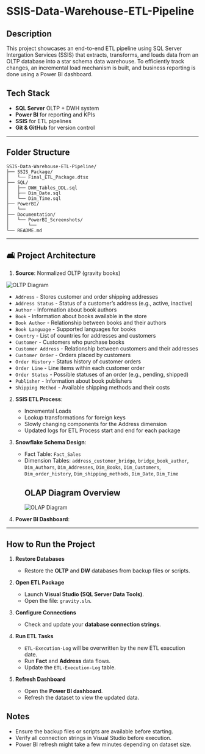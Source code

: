# SSIS-Data-Warehouse-ETL-Pipeline


## Description
This project showcases an end-to-end ETL pipeline using SQL Server Intergation Services (SSIS) that extracts, transforms, and loads data from an OLTP database into a star schema data warehouse.  To efficiently track changes, an incremental load mechanism is built, and business reporting is done using a Power BI dashboard.

## Tech Stack
* **SQL Server** OLTP + DWH system
* **Power BI** for reporting and KPIs
* **SSIS** for ETL pipelines
* **Git & GitHub** for version control

---

## Folder Structure
```
SSIS-Data-Warehouse-ETL-Pipeline/
├── SSIS_Package/
│   └── Final_ETL_Package.dtsx
├── SQL/
│   ├── DWH_Tables_DDL.sql
│   ├── Dim_Date.sql
│   └── Dim_Time.sql
├── PowerBI/
│   └── 
├── Documentation/
│   └── PowerBI_Screenshots/
│       └── 
└── README.md
```

---

## 🛋️ Project Architecture

1. **Source**: Normalized OLTP (gravity books)  

![OLTP Diagram](https://github.com/user-attachments/assets/77e48902-2f71-44b9-b5a9-16be0687b710)
* `Address` - Stores customer and order shipping addresses
* `Address Status` - Status of a customer’s address (e.g., active, inactive)
* `Author` - Information about book authors
* `Book` - Information about books available in the store
* `Book Author` - Relationship between books and their authors
* `Book Language` - Supported languages for books
* `Country` - List of countries for addresses and customers
* `Customer` - Customers who purchase books
* `Customer Address` - Relationship between customers and their addresses
* `Customer Order` - Orders placed by customers
* `Order History` - Status history of customer orders
* `Order Line` - Line items within each customer order
* `Order Status` - Possible statuses of an order (e.g., pending, shipped)
* `Publisher` - Information about book publishers
* `Shipping Method` - Available shipping methods and their costs

2. **SSIS ETL Process**:

   * Incremental Loads
   * Lookup transformations for foreign keys
   * Slowly changing components for the Address dimension
   * Updated logs for ETL Process start and end for each package
3. **Snowflake Schema Design**:

   * Fact Table: `Fact_Sales`
   * Dimension Tables: `address_customer_bridge`, `bridge_book_author`, `Dim_Authors`, `Dim_Addresses`, `Dim_Books`, `Dim_Customers`, `Dim_order_history`, `Dim_shipping_methods`, `Dim_Date`, `Dim_Time`
     ## OLAP Diagram Overview
     ![OLAP Diagram](https://github.com/user-attachments/assets/544c50a8-3ecc-4701-a50c-43ca0d3df01f)

4. **Power BI Dashboard**:

   

---

## How to Run the Project

1. **Restore Databases**
   - Restore the **OLTP** and **DW** databases from backup files or scripts.

2. **Open ETL Package**
   - Launch **Visual Studio (SQL Server Data Tools)**.
   - Open the file: `gravity.sln`.

3. **Configure Connections**
   - Check and update your **database connection strings**.

4. **Run ETL Tasks**
   - `ETL-Execution-Log` will be overwritten by the new ETL execution date.
   - Run **Fact** and **Address** data flows.
   - Update the `ETL-Execution-Log` table.

5. **Refresh Dashboard**
   - Open the **Power BI dashboard**.
   - Refresh the dataset to view the updated data.

## Notes
- Ensure the backup files or scripts are available before starting.
- Verify all connection strings in Visual Studio before execution.
- Power BI refresh might take a few minutes depending on dataset size.
